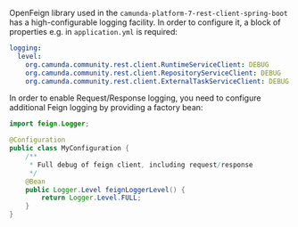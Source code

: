 OpenFeign library used in the `camunda-platform-7-rest-client-spring-boot` has a high-configurable logging facility.
In order to configure it, a block of properties e.g. in `application.yml` is required:

```yml
logging:
  level:
    org.camunda.community.rest.client.RuntimeServiceClient: DEBUG
    org.camunda.community.rest.client.RepositoryServiceClient: DEBUG
    org.camunda.community.rest.client.ExternalTaskServiceClient: DEBUG
```

In order to enable Request/Response logging, you need to configure additional Feign logging
by providing a factory bean:

```java
import feign.Logger;

@Configuration
public class MyConfiguration {
    /**
     * Full debug of feign client, including request/response
     */
    @Bean
    public Logger.Level feignLoggerLevel() {
        return Logger.Level.FULL;
    }
}
```
